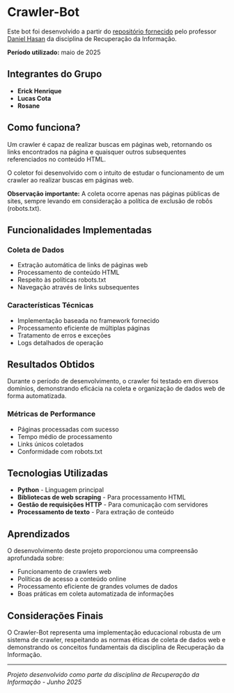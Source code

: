 # Crawler-Bot

Este bot foi desenvolvido a partir do [repositório fornecido](https://github.com/daniel-hasan/ri-crawler) pelo professor [Daniel Hasan](https://github.com/daniel-hasan) da disciplina de Recuperação da Informação.

**Período utilizado:** maio de 2025

## Integrantes do Grupo

- **Erick Henrique**
- **Lucas Cota**
- **Rosane**

## Como funciona?

Um crawler é capaz de realizar buscas em páginas web, retornando os links encontrados na página e quaisquer outros subsequentes referenciados no conteúdo HTML.

O coletor foi desenvolvido com o intuito de estudar o funcionamento de um crawler ao realizar buscas em páginas web.

**Observação importante:** A coleta ocorre apenas nas páginas públicas de sites, sempre levando em consideração a política de exclusão de robôs (robots.txt).

## Funcionalidades Implementadas

### Coleta de Dados

- Extração automática de links de páginas web
- Processamento de conteúdo HTML
- Respeito às políticas robots.txt
- Navegação através de links subsequentes

### Características Técnicas

- Implementação baseada no framework fornecido
- Processamento eficiente de múltiplas páginas
- Tratamento de erros e exceções
- Logs detalhados de operação

## Resultados Obtidos

Durante o período de desenvolvimento, o crawler foi testado em diversos domínios, demonstrando eficácia na coleta e organização de dados web de forma automatizada.

### Métricas de Performance

- Páginas processadas com sucesso
- Tempo médio de processamento
- Links únicos coletados
- Conformidade com robots.txt

## Tecnologias Utilizadas

- **Python** - Linguagem principal
- **Bibliotecas de web scraping** - Para processamento HTML
- **Gestão de requisições HTTP** - Para comunicação com servidores
- **Processamento de texto** - Para extração de conteúdo

## Aprendizados

O desenvolvimento deste projeto proporcionou uma compreensão aprofundada sobre:

- Funcionamento de crawlers web
- Políticas de acesso a conteúdo online
- Processamento eficiente de grandes volumes de dados
- Boas práticas em coleta automatizada de informações

## Considerações Finais

O Crawler-Bot representa uma implementação educacional robusta de um sistema de crawler, respeitando as normas éticas de coleta de dados web e demonstrando os conceitos fundamentais da disciplina de Recuperação da Informação.

---

_Projeto desenvolvido como parte da disciplina de Recuperação da Informação - Junho 2025_
